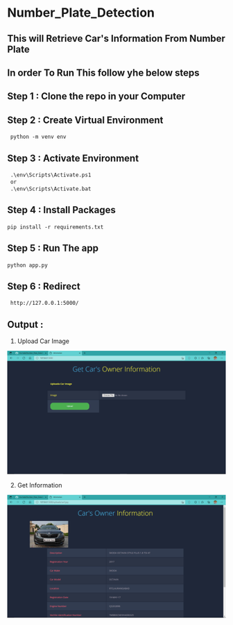 # Number_Plate_Detection

## This will Retrieve Car's Information From Number Plate

## In order To Run This follow yhe below steps

## Step 1 : Clone the repo in your Computer

## Step 2 : Create Virtual Environment
     python -m venv env
     
## Step 3 : Activate Environment
     .\env\Scripts\Activate.ps1
     or
     .\env\Scripts\Activate.bat
    
## Step 4 : Install Packages
    pip install -r requirements.txt
    
## Step 5 : Run The app
    python app.py
    
## Step 6 : Redirect
     http://127.0.0.1:5000/
    
    
## Output :

1. Upload Car Image

![Upload Car Image](https://github.com/the-helel/Number_Plate_Detection/blob/main/Upload.png)

2. Get Information

![Get Information](https://github.com/the-helel/Number_Plate_Detection/blob/main/info.png)
